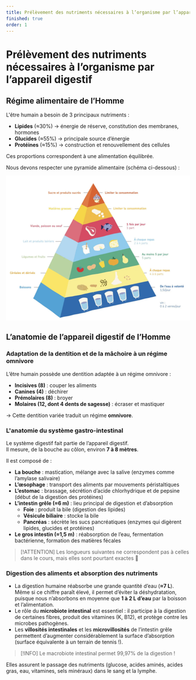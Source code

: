 ```yaml
---
title: Prélèvement des nutriments nécessaires à l’organisme par l’appareil digestif
finished: true
order: 1
---
```


# Prélèvement des nutriments nécessaires à l’organisme par l’appareil digestif

## Régime alimentaire de l’Homme

L'être humain a besoin de 3 principaux nutriments :  
- **Lipides** (≈30%) → énergie de réserve, constitution des membranes, hormones 
- **Glucides** (≈55%) → principale source d’énergie  
- **Protéines** (≈15%) → construction et renouvellement des cellules  

Ces proportions correspondent à une alimentation équilibrée.  

Nous devons respecter une pyramide alimentaire (schéma ci-dessous) :  

![Pyramide alimentaire](./pyramide.png)

## L’anatomie de l’appareil digestif de l’Homme

### Adaptation de la dentition et de la mâchoire à un régime omnivore

L’être humain possède une dentition adaptée à un régime omnivore :  
- **Incisives (8)** : couper les aliments  
- **Canines (4)** : déchirer  
- **Prémolaires (8)** : broyer  
- **Molaires (12, dont 4 dents de sagesse)** : écraser et mastiquer  

→ Cette dentition variée traduit un régime **omnivore**.

### L'anatomie du système gastro-intestinal

Le système digestif fait partie de l’appareil digestif.  
Il mesure, de la bouche au côlon, environ **7 à 8 mètres**.  

Il est composé de :  
- **La bouche** : mastication, mélange avec la salive (enzymes comme l’amylase salivaire)  
- **L’œsophage** : transport des aliments par mouvements péristaltiques  
- **L’estomac** : brassage, sécrétion d’acide chlorhydrique et de pepsine (début de la digestion des protéines)  
- **L’intestin grêle (≈6 m)** : lieu principal de digestion et d’absorption  
  - **Foie** : produit la bile (digestion des lipides)  
  - **Vésicule biliaire** : stocke la bile  
  - **Pancréas** : sécrète les sucs pancréatiques (enzymes qui digèrent lipides, glucides et protéines)  
- **Le gros intestin (≈1,5 m)** : réabsorption de l’eau, fermentation bactérienne, formation des matières fécales  

> [!ATTENTION]
> Les longueurs suivantes ne correspondent pas à celles dans le cours, mais elles sont pourtant exactes 🤔

### Digestion des aliments et absorption des nutriments

- La digestion humaine réabsorbe une grande quantité d’eau (**≈7 L**). Même si ce chiffre paraît élevé, il permet d’éviter la déshydratation, puisque nous n’absorbons en moyenne que **1 à 2 L d’eau** par la boisson et l’alimentation.  
- Le rôle du **microbiote intestinal** est essentiel : il participe à la digestion de certaines fibres, produit des vitamines (K, B12), et protège contre les microbes pathogènes.  
- Les **villosités intestinales** et les **microvillosités** de l’intestin grêle permettent d’augmenter considérablement la surface d’absorption (surface équivalente à un terrain de tennis !).  

> [!INFO]
> Le macrobiote intestinal permet 99,97% de la digestion !

Elles assurent le passage des nutriments (glucose, acides aminés, acides gras, eau, vitamines, sels minéraux) dans le sang et la lymphe.

